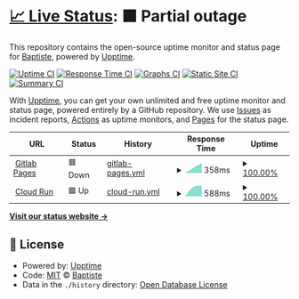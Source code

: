 # [📈 Live Status](https://BapRx.github.io/upptime): <!--live status--> **🟧 Partial outage**

This repository contains the open-source uptime monitor and status page for [Baptiste](https://BapRx.github.io/upptime), powered by [Upptime](https://github.com/upptime/upptime).

[![Uptime CI](https://github.com/BapRx/upptime/workflows/Uptime%20CI/badge.svg)](https://github.com/BapRx/upptime/actions?query=workflow%3A%22Uptime+CI%22)
[![Response Time CI](https://github.com/BapRx/upptime/workflows/Response%20Time%20CI/badge.svg)](https://github.com/BapRx/upptime/actions?query=workflow%3A%22Response+Time+CI%22)
[![Graphs CI](https://github.com/BapRx/upptime/workflows/Graphs%20CI/badge.svg)](https://github.com/BapRx/upptime/actions?query=workflow%3A%22Graphs+CI%22)
[![Static Site CI](https://github.com/BapRx/upptime/workflows/Static%20Site%20CI/badge.svg)](https://github.com/BapRx/upptime/actions?query=workflow%3A%22Static+Site+CI%22)
[![Summary CI](https://github.com/BapRx/upptime/workflows/Summary%20CI/badge.svg)](https://github.com/BapRx/upptime/actions?query=workflow%3A%22Summary+CI%22)

With [Upptime](https://upptime.js.org), you can get your own unlimited and free uptime monitor and status page, powered entirely by a GitHub repository. We use [Issues](https://github.com/BapRx/upptime/issues) as incident reports, [Actions](https://github.com/BapRx/upptime/actions) as uptime monitors, and [Pages](https://BapRx.github.io/upptime) for the status page.

<!--start: status pages-->
<!-- This summary is generated by Upptime (https://github.com/upptime/upptime) -->
<!-- Do not edit this manually, your changes will be overwritten -->
<!-- prettier-ignore -->
| URL | Status | History | Response Time | Uptime |
| --- | ------ | ------- | ------------- | ------ |
| <img alt="" src="https://favicons.githubusercontent.com/baprx.gitlab.io" height="13"> [Gitlab Pages](https://baprx.gitlab.io/qigong-tuina-sallanches) | 🟥 Down | [gitlab-pages.yml](https://github.com/BapRx/upptime/commits/HEAD/history/gitlab-pages.yml) | <details><summary><img alt="Response time graph" src="./graphs/gitlab-pages/response-time-week.png" height="20"> 358ms</summary><br><a href="https://BapRx.github.io/upptime/history/gitlab-pages"><img alt="Response time 358" src="https://img.shields.io/endpoint?url=https%3A%2F%2Fraw.githubusercontent.com%2FBapRx%2Fupptime%2FHEAD%2Fapi%2Fgitlab-pages%2Fresponse-time.json"></a><br><a href="https://BapRx.github.io/upptime/history/gitlab-pages"><img alt="24-hour response time 358" src="https://img.shields.io/endpoint?url=https%3A%2F%2Fraw.githubusercontent.com%2FBapRx%2Fupptime%2FHEAD%2Fapi%2Fgitlab-pages%2Fresponse-time-day.json"></a><br><a href="https://BapRx.github.io/upptime/history/gitlab-pages"><img alt="7-day response time 358" src="https://img.shields.io/endpoint?url=https%3A%2F%2Fraw.githubusercontent.com%2FBapRx%2Fupptime%2FHEAD%2Fapi%2Fgitlab-pages%2Fresponse-time-week.json"></a><br><a href="https://BapRx.github.io/upptime/history/gitlab-pages"><img alt="30-day response time 358" src="https://img.shields.io/endpoint?url=https%3A%2F%2Fraw.githubusercontent.com%2FBapRx%2Fupptime%2FHEAD%2Fapi%2Fgitlab-pages%2Fresponse-time-month.json"></a><br><a href="https://BapRx.github.io/upptime/history/gitlab-pages"><img alt="1-year response time 358" src="https://img.shields.io/endpoint?url=https%3A%2F%2Fraw.githubusercontent.com%2FBapRx%2Fupptime%2FHEAD%2Fapi%2Fgitlab-pages%2Fresponse-time-year.json"></a></details> | <details><summary><a href="https://BapRx.github.io/upptime/history/gitlab-pages">100.00%</a></summary><a href="https://BapRx.github.io/upptime/history/gitlab-pages"><img alt="All-time uptime 100.00%" src="https://img.shields.io/endpoint?url=https%3A%2F%2Fraw.githubusercontent.com%2FBapRx%2Fupptime%2FHEAD%2Fapi%2Fgitlab-pages%2Fuptime.json"></a><br><a href="https://BapRx.github.io/upptime/history/gitlab-pages"><img alt="24-hour uptime 100.00%" src="https://img.shields.io/endpoint?url=https%3A%2F%2Fraw.githubusercontent.com%2FBapRx%2Fupptime%2FHEAD%2Fapi%2Fgitlab-pages%2Fuptime-day.json"></a><br><a href="https://BapRx.github.io/upptime/history/gitlab-pages"><img alt="7-day uptime 100.00%" src="https://img.shields.io/endpoint?url=https%3A%2F%2Fraw.githubusercontent.com%2FBapRx%2Fupptime%2FHEAD%2Fapi%2Fgitlab-pages%2Fuptime-week.json"></a><br><a href="https://BapRx.github.io/upptime/history/gitlab-pages"><img alt="30-day uptime 100.00%" src="https://img.shields.io/endpoint?url=https%3A%2F%2Fraw.githubusercontent.com%2FBapRx%2Fupptime%2FHEAD%2Fapi%2Fgitlab-pages%2Fuptime-month.json"></a><br><a href="https://BapRx.github.io/upptime/history/gitlab-pages"><img alt="1-year uptime 100.00%" src="https://img.shields.io/endpoint?url=https%3A%2F%2Fraw.githubusercontent.com%2FBapRx%2Fupptime%2FHEAD%2Fapi%2Fgitlab-pages%2Fuptime-year.json"></a></details>
| <img alt="" src="https://favicons.githubusercontent.com/www.qigong-tuina-sallanches.fr" height="13"> [Cloud Run](https://www.qigong-tuina-sallanches.fr) | 🟩 Up | [cloud-run.yml](https://github.com/BapRx/upptime/commits/HEAD/history/cloud-run.yml) | <details><summary><img alt="Response time graph" src="./graphs/cloud-run/response-time-week.png" height="20"> 588ms</summary><br><a href="https://BapRx.github.io/upptime/history/cloud-run"><img alt="Response time 588" src="https://img.shields.io/endpoint?url=https%3A%2F%2Fraw.githubusercontent.com%2FBapRx%2Fupptime%2FHEAD%2Fapi%2Fcloud-run%2Fresponse-time.json"></a><br><a href="https://BapRx.github.io/upptime/history/cloud-run"><img alt="24-hour response time 588" src="https://img.shields.io/endpoint?url=https%3A%2F%2Fraw.githubusercontent.com%2FBapRx%2Fupptime%2FHEAD%2Fapi%2Fcloud-run%2Fresponse-time-day.json"></a><br><a href="https://BapRx.github.io/upptime/history/cloud-run"><img alt="7-day response time 588" src="https://img.shields.io/endpoint?url=https%3A%2F%2Fraw.githubusercontent.com%2FBapRx%2Fupptime%2FHEAD%2Fapi%2Fcloud-run%2Fresponse-time-week.json"></a><br><a href="https://BapRx.github.io/upptime/history/cloud-run"><img alt="30-day response time 588" src="https://img.shields.io/endpoint?url=https%3A%2F%2Fraw.githubusercontent.com%2FBapRx%2Fupptime%2FHEAD%2Fapi%2Fcloud-run%2Fresponse-time-month.json"></a><br><a href="https://BapRx.github.io/upptime/history/cloud-run"><img alt="1-year response time 588" src="https://img.shields.io/endpoint?url=https%3A%2F%2Fraw.githubusercontent.com%2FBapRx%2Fupptime%2FHEAD%2Fapi%2Fcloud-run%2Fresponse-time-year.json"></a></details> | <details><summary><a href="https://BapRx.github.io/upptime/history/cloud-run">100.00%</a></summary><a href="https://BapRx.github.io/upptime/history/cloud-run"><img alt="All-time uptime 100.00%" src="https://img.shields.io/endpoint?url=https%3A%2F%2Fraw.githubusercontent.com%2FBapRx%2Fupptime%2FHEAD%2Fapi%2Fcloud-run%2Fuptime.json"></a><br><a href="https://BapRx.github.io/upptime/history/cloud-run"><img alt="24-hour uptime 100.00%" src="https://img.shields.io/endpoint?url=https%3A%2F%2Fraw.githubusercontent.com%2FBapRx%2Fupptime%2FHEAD%2Fapi%2Fcloud-run%2Fuptime-day.json"></a><br><a href="https://BapRx.github.io/upptime/history/cloud-run"><img alt="7-day uptime 100.00%" src="https://img.shields.io/endpoint?url=https%3A%2F%2Fraw.githubusercontent.com%2FBapRx%2Fupptime%2FHEAD%2Fapi%2Fcloud-run%2Fuptime-week.json"></a><br><a href="https://BapRx.github.io/upptime/history/cloud-run"><img alt="30-day uptime 100.00%" src="https://img.shields.io/endpoint?url=https%3A%2F%2Fraw.githubusercontent.com%2FBapRx%2Fupptime%2FHEAD%2Fapi%2Fcloud-run%2Fuptime-month.json"></a><br><a href="https://BapRx.github.io/upptime/history/cloud-run"><img alt="1-year uptime 100.00%" src="https://img.shields.io/endpoint?url=https%3A%2F%2Fraw.githubusercontent.com%2FBapRx%2Fupptime%2FHEAD%2Fapi%2Fcloud-run%2Fuptime-year.json"></a></details>

<!--end: status pages-->

[**Visit our status website →**](https://BapRx.github.io/upptime)

## 📄 License

- Powered by: [Upptime](https://github.com/upptime/upptime)
- Code: [MIT](./LICENSE) © [Baptiste](https://BapRx.github.io/upptime)
- Data in the `./history` directory: [Open Database License](https://opendatacommons.org/licenses/odbl/1-0/)
